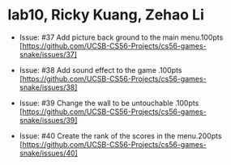 # lab10, Ricky Kuang, Zehao Li

* Issue: #37 Add picture back ground to the main menu.100pts [https://github.com/UCSB-CS56-Projects/cs56-games-snake/issues/37]

* Issue: #38 Add sound effect to the game .100pts [https://github.com/UCSB-CS56-Projects/cs56-games-snake/issues/38]

* Issue: #39 Change the wall to be untouchable .100pts [https://github.com/UCSB-CS56-Projects/cs56-games-snake/issues/39]

* Issue: #40 Create the rank of the scores in the menu.200pts [https://github.com/UCSB-CS56-Projects/cs56-games-snake/issues/40]